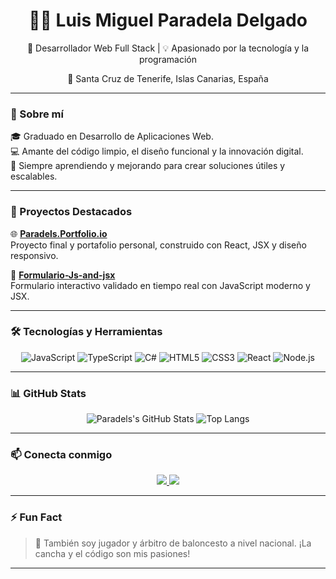 <h1 align="center">👨‍💻 Luis Miguel Paradela Delgado</h1>
<p align="center">
  🚀 Desarrollador Web Full Stack | 💡 Apasionado por la tecnología y la programación
</p>
<p align="center">
  📍 Santa Cruz de Tenerife, Islas Canarias, España
</p>

---

### 📌 Sobre mí

🎓 Graduado en Desarrollo de Aplicaciones Web.  
💻 Amante del código limpio, el diseño funcional y la innovación digital.  
🎯 Siempre aprendiendo y mejorando para crear soluciones útiles y escalables.  

---

### 🚀 Proyectos Destacados

🌐 [**Paradels.Portfolio.io**](https://github.com/Paradels/Paradels.Portfolio.io)  
Proyecto final y portafolio personal, construido con React, JSX y diseño responsivo.

📝 [**Formulario-Js-and-jsx**](https://github.com/Paradels/Formulario-Js-and-jsx)  
Formulario interactivo validado en tiempo real con JavaScript moderno y JSX.

---

### 🛠️ Tecnologías y Herramientas

<div align="center">
  
![JavaScript](https://img.shields.io/badge/-JavaScript-F7DF1E?logo=javascript&logoColor=black&style=for-the-badge)
![TypeScript](https://img.shields.io/badge/-TypeScript-3178C6?logo=typescript&logoColor=white&style=for-the-badge)
![C#](https://img.shields.io/badge/-C%23-239120?logo=c-sharp&logoColor=white&style=for-the-badge)
![HTML5](https://img.shields.io/badge/-HTML5-E34F26?logo=html5&logoColor=white&style=for-the-badge)
![CSS3](https://img.shields.io/badge/-CSS3-1572B6?logo=css3&logoColor=white&style=for-the-badge)
![React](https://img.shields.io/badge/-React-61DAFB?logo=react&logoColor=black&style=for-the-badge)
![Node.js](https://img.shields.io/badge/-Node.js-339933?logo=nodedotjs&logoColor=white&style=for-the-badge)

</div>

---

### 📊 GitHub Stats

<div align="center">

![Paradels's GitHub Stats](https://github-readme-stats.vercel.app/api?username=Paradels&show_icons=true&theme=tokyonight&hide_border=true&hide_title=true)
![Top Langs](https://github-readme-stats.vercel.app/api/top-langs/?username=Paradels&layout=compact&theme=tokyonight&hide_border=true)

</div>

---

### 📫 Conecta conmigo

<div align="center">
  <a href="https://www.linkedin.com/in/luis-paradela-delgado-a729a0106/">
    <img src="https://img.shields.io/badge/-LinkedIn-0077B5?style=for-the-badge&logo=linkedin&logoColor=white" />
  </a>
  <a href="mailto:luismi97_@hotmail.com">
    <img src="https://img.shields.io/badge/-Email-D14836?style=for-the-badge&logo=gmail&logoColor=white" />
  </a>
</div>

---

### ⚡ Fun Fact

> 🏀 También soy jugador y árbitro de baloncesto a nivel nacional. ¡La cancha y el código son mis pasiones!

---
